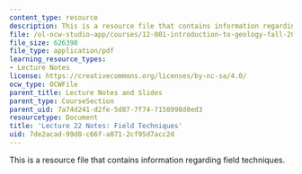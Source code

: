 ```yaml
---
content_type: resource
description: This is a resource file that contains information regarding field techniques.
file: /ol-ocw-studio-app/courses/12-001-introduction-to-geology-fall-2013/7de2acad99d8c66fa0712cf95d7acc2d_MIT12_001F13_Lec22Notes.pdf
file_size: 626398
file_type: application/pdf
learning_resource_types:
- Lecture Notes
license: https://creativecommons.org/licenses/by-nc-sa/4.0/
ocw_type: OCWFile
parent_title: Lecture Notes and Slides
parent_type: CourseSection
parent_uid: 7a74d241-d2fe-5d87-7f74-7158998d8ed3
resourcetype: Document
title: 'Lecture 22 Notes: Field Techniques'
uid: 7de2acad-99d8-c66f-a071-2cf95d7acc2d
---
```

This is a resource file that contains information regarding field techniques.